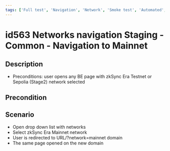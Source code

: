 ```yaml
---
tags: ['Full test', 'Navigation', 'Network', 'Smoke test', 'Automated', 'Active']
---
```


# id563 Networks navigation Staging - Common - Navigation to Mainnet

## Description
  - Preconditions: user opens any BE page with zkSync Era Testnet or Sepolia (Stage2) network selected

## Precondition


## Scenario
- Open drop down list with networks
- Select zkSync Era Mainnet network
- User is redirected to URL/?network=mainnet domain
- The same page opened on the new domain
